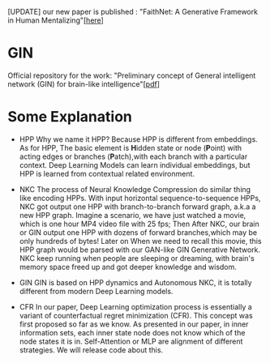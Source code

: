 [UPDATE] our new paper is published : "FaithNet: A Generative Framework in Human Mentalizing"[[here](http://dx.doi.org/10.13140/RG.2.2.22140.21121)]

# GIN
Official repository for the work: "Preliminary concept of General intelligent network (GIN) for brain-like intelligence"[[pdf](https://vixra.org/pdf/2201.0188v1.pdf)]

# Some Explanation

* HPP  Why we name it HPP? Because HPP is different from embeddings. As for HPP, The basic element is **H**idden state or node (**P**oint) with acting edges or branches (**P**atch),with each branch with a particular context. Deep Learning Models can learn individual embeddings, but HPP is  learned from contextual related environment.

* NKC  The process of Neural Knowledge Compression do similar thing like encoding HPPs. With input horizontal sequence-to-sequence HPPs, NKC got output one HPP with branch-to-branch forward graph, a.k.a a new HPP graph. Imagine a scenario, we have just watched a movie, which is one hour MP4 video file with 25 fps; Then After NKC, our brain or GIN output one HPP with dozens of forward branches,which may be only hundreds of bytes! Later on When we need to recall this movie, this HPP graph would be parsed with our GAN-like GIN Generative Network. NKC keep running when people are sleeping or dreaming, with brain's memory space freed up and got deeper knowledge and wisdom.

* GIN  GIN is based on HPP dynamics and Autonomous NKC, it is totally different from modern Deep Learning models.

* CFR  In our paper, Deep Learning optimization process is essentially a variant of counterfactual regret minimization (CFR). This concept was first proposed so far as we know. As presented in our paper, in inner information sets, each inner state node does not know which of the node states it is in. Self-Attention or MLP are alignment of different strategies. We will release code about this.
